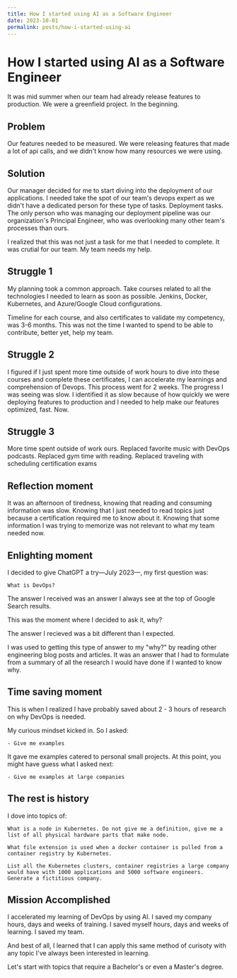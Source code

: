 ```yaml
---
title: How I started using AI as a Software Engineer
date: 2023-10-01
permalink: posts/how-i-started-using-ai
---
```


# How I started using AI as a Software Engineer

It was mid summer when our team had already release features to production. We were a greenfield project. In the beginning.

## Problem

Our features needed to be measured. We were releasing features that made a lot of api calls, and we didn't know how many resources we were using.

## Solution

Our manager decided for me to start diving into the deployment of our applications. I needed take the spot of our team's devops expert as we didn't have a dedicated person for these type of tasks. Deployment tasks. The only person who was managing our deployment pipeline was our organization's Principal Engineer, who was overlooking many other team's processes than ours.

I realized that this was not just a task for me that I needed to complete. It was crutial for our team. My team needs my help.

## Struggle 1

My planning took a common approach. Take courses related to all the technologies I needed to learn as soon as possible. Jenkins, Docker, Kubernetes, and Azure/Google Cloud configurations.

Timeline for each course, and also certificates to validate my competency, was 3-6 months. This was not the time I wanted to spend to be able to contribute, better yet, help my team.

## Struggle 2

I figured if I just spent more time outside of work hours to dive into these courses and complete these certificates, I can accelerate my learnings and comprehension of Devops. This process went for 2 weeks. The progress I was seeing was slow. I identified it as slow because of how quickly we were deploying features to production and I needed to help make our features optimized, fast. Now.

## Struggle 3

More time spent outside of work ours. Replaced favorite music with DevOps podcasts. Replaced gym time with reading. Replaced traveling with scheduling certification exams

## Reflection moment

It was an afternoon of tiredness, knowing that reading and consuming information was slow. Knowing that I just needed to read topics just because a certification required me to know about it. Knowing that some information I was trying to memorize was not relevant to what my team needed now.

## Enlighting moment

I decided to give ChatGPT a try—July 2023—, my first question was:

```
What is DevOps?
```

The answer I received was an answer I always see at the top of Google Search results.

This was the moment where I decided to ask it, why?

The answer I recieved was a bit different than I expected.

I was used to getting this type of answer to my "why?" by reading other engineering blog posts and articles. It was an answer that I had to formulate from a summary of all the research I would have done if I wanted to know why.

## Time saving moment

This is when I realized I have probably saved about 2 - 3 hours of research on why DevOps is needed.

My curious mindset kicked in. So I asked:

    - Give me examples

It gave me examples catered to personal small projects. At this point, you might have guess what I asked next:

    - Give me examples at large companies

## The rest is history

I dove into topics of:

```
What is a node in Kubernetes. Do not give me a definition, give me a list of all physical hardware parts that make node.
```

```
What file extension is used when a docker container is pulled from a container registry by Kubernetes.
```

```
List all the Kubernetes clusters, container registries a large company would have with 1000 applications and 5000 software engineers. Generate a fictitious company.
```

## Mission Accomplished

I accelerated my learning of DevOps by using AI. I saved my company hours, days and weeks of training. I saved myself hours, days and weeks of learning. I saved my team.

And best of all, I learned that I can apply this same method of curisoty with any topic I've always been interested in learning.

Let's start with topics that require a Bachelor's or even a Master's degree.
